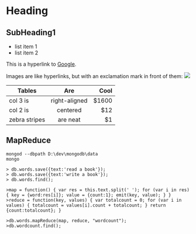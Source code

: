 Heading
=======

SubHeading1
-----------

  * list item 1
  * list item 2

  This is a hyperlink to [Google](http://google.com).

  Images are like hyperlinks, but with an exclamation mark in front of them:
  ![](http://placekitten.com/g/250/250)


| Tables        | Are           | Cool  |
| ------------- |:-------------:| -----:|
| col 3 is      | right-aligned | $1600 |
| col 2 is      | centered      |   $12 |
| zebra stripes | are neat      |    $1 |

MapReduce
-----------

```
mongod --dbpath D:\dev\mongodb\data
mongo

> db.words.save({text:'read a book'});
> db.words.save({text:'write a book'});
> db.words.find();

>map = function() { var res = this.text.split(' '); for (var i in res) { key = {word:res[i]}; value = {count:1}; emit(key, value); } }
>reduce = function(key, values) { var totalcount = 0; for (var i in values) { totalcount = values[i].count + totalcount; } return {count:totalcount}; }

>db.words.mapReduce(map, reduce, "wordcount");
>db.wordcount.find();
```
  
